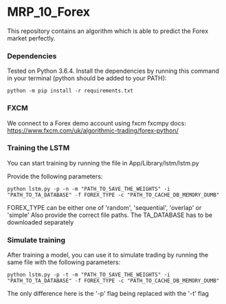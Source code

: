 # MRP_10_Forex
This repository contains an algorithm which is able to predict the Forex market perfectly.

### Dependencies
Tested on Python 3.6.4.
Install the dependencies by running this command in your terminal (python should be added to your PATH):
```
python -m pip install -r requirements.txt
```

### FXCM
We connect to a Forex demo account using fxcm
fxcmpy docs: https://www.fxcm.com/uk/algorithmic-trading/forex-python/

### Training the LSTM
You can start training by running the file in App/Library/lstm/lstm.py

Provide the following parameters:
```
python lstm.py -p -n -m "PATH_TO_SAVE_THE_WEIGHTS" -i "PATH_TO_TA_DATABASE" -f FOREX_TYPE -c "PATH_TO_CACHE_DB_MEMORY_DUMB"
```
FOREX_TYPE can be either one of 'random', 'sequential', 'overlap' or 'simple'
Also provide the correct file paths. The TA_DATABASE has to be downloaded separately

### Simulate training
After training a model, you can use it to simulate trading by running the same file with the following parameters:
```
python lstm.py -p -t -m "PATH_TO_SAVE_THE_WEIGHTS" -i "PATH_TO_TA_DATABASE" -f FOREX_TYPE -c "PATH_TO_CACHE_DB_MEMORY_DUMB"
```
The only difference here is the '-p' flag being replaced with the '-t' flag